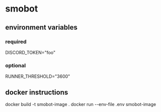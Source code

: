 # smobot
## environment variables
### required
DISCORD_TOKEN="foo"
### optional
RUNNER_THRESHOLD="3600"
## docker instructions
docker build -t smobot-image .
docker run --env-file .env smobot-image